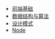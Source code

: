 - [前端基础](/JS/js-basic.md)
- [数据结构与算法](/Algorithm/linearSearch.md)
- [设计模式](/DesignPattern/创建型/单例模式.md)
- [Node](/Node/basic.md)
